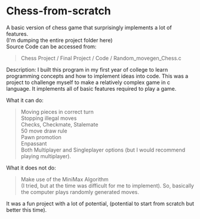 # Chess-from-scratch
A basic version of chess game that surprisingly implements a lot of features.<br />
(I'm dumping the entire project folder here)<br />
Source Code can be accessed from:
>Chess Project / Final Project / Code / Random_movegen_Chess.c

Description:
I built this program in my first year of college to learn programming concepts and how to implement ideas into code. This was a project to challenge myself to make a relatively complex game in c language. It implements all of basic features required to play a game.

What it can do:
> Moving pieces in correct turn<br />
> Stopping illegal moves<br />
> Checks, Checkmate, Stalemate<br />
> 50 move draw rule<br />
> Pawn promotion<br />
> Enpassant<br />
> Both Multiplayer and Singleplayer options (but I would recommend playing multiplayer).<br />

What it does not do:
> Make use of the MiniMax Algorithm<br />
(I tried, but at the time was difficult for me to implement). So, basically the computer plays randomly generated moves.

It was a fun project with a lot of potential, (potential to start from scratch but better this time).
